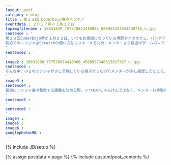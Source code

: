 ```yaml
---
layout: post
category : blog
title : 第１３回 CoderDojo堺＠パンゲア
eventdate : ２０１７年０１月２２日
topimgfilename : 16831829_757570824418983_686954254941298716_n.jpg
sentence : '
第１３回CoderDojo堺が１月２２日、いつもお世話になっている堺駅すぐのカフェ、パンゲアにて第１３回が開催され、真冬の一番寒い時期でしたが、新規の３名含め合計９名のニンジャが元気に参加してくれました。<br>
初めてのニンジャはScratchの使い方をマスターするため、メンターより猫逃げゲームのレクチャーを受け、残りのニンジャは思い思いに作りたいものに取り組みます。１人のニンジャがMineCraftのプログラミングに挑戦する中、年下のニンジャが興味を示して一緒に学んだり、お互いScratchで作るゲームのコードを見せ合う様子が見られ、常連のニンジャ達の中ではお互いに教え合う姿が自然と見られることが増えてきました。
'
sentence2 : '
'
image2 : 16831980_757570974418968_4588597348515917367_n.jpg
sentence3 : '
そんな中、小２のニンジャが少し苦戦している様子だったのでメンターが少し確認したところ、スプライトの名前が英語のままだったためコードの読み取りに詰まっているようでした。スプライト名を日本語に変更すると、ニンジャ自身が自分で水を打った魚のようにコードを読み修正しだし、スプライトの動きを自力で変更できるようになりました。やはり低学年のニンジャには英語の読み取りは難しく、そこはメンターが少し手助けするとニンジャの理解がぐんと早まるのを実感し、ニンジャの年齢に合わせた寄り添い方が重要なことを再確認しました。
'
image3 :
sentence4 : '
最後にニンジャ達の発表する順番を決める際、いつものじゃんけんではなく、メンターお手製の棒くじで決めたのですが、順番決めが早くなる上意外と盛り上がります！賑やかなニンジャ達の発表はいつも楽しく、メンターや、発表の際には戻って見学される父兄の方々も楽しい時間を過ごすことができました。<br>
'
sentence5 : '
'
sentence6 : '
'
image4 :
image5 :
image6 :
googlephotoURL : 
---
```

{% include JB/setup %}

{% assign postdata = page %}
{% include custom/post_contents %}
